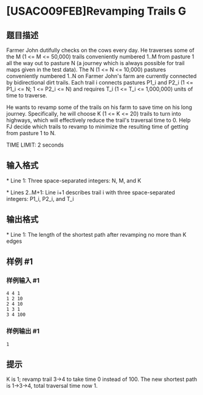 # [USACO09FEB]Revamping Trails G

## 题目描述

Farmer John dutifully checks on the cows every day. He traverses some of the M (1 <= M <= 50,000) trails conveniently numbered 1..M from pasture 1 all the way out to pasture N (a journey which is always possible for trail maps given in the test data). The N (1 <= N <= 10,000) pastures conveniently numbered 1..N on Farmer John's farm are currently connected by bidirectional dirt trails.  Each trail i connects pastures P1\_i and P2\_i (1 <= P1\_i <= N; 1 <= P2\_i <= N) and requires T\_i (1 <= T\_i <= 1,000,000) units of time to traverse.

He wants to revamp some of the trails on his farm to save time on his long journey. Specifically, he will choose K (1 <= K <= 20) trails to turn into highways, which will effectively reduce the trail's traversal time to 0. Help FJ decide which trails to revamp to minimize the resulting time of getting from pasture 1 to N.

TIME LIMIT: 2 seconds



## 输入格式

\* Line 1: Three space-separated integers: N, M, and K

\* Lines 2..M+1: Line i+1 describes trail i with three space-separated integers: P1\_i, P2\_i, and T\_i


## 输出格式

\* Line 1: The length of the shortest path after revamping no more than K edges


## 样例 #1

### 样例输入 #1
```
4 4 1 
1 2 10 
2 4 10 
1 3 1 
3 4 100
```

### 样例输出 #1

```
1
```

## 提示

K is 1; revamp trail 3->4 to take time 0 instead of 100. The new shortest path is 1->3->4, total traversal time now 1.

